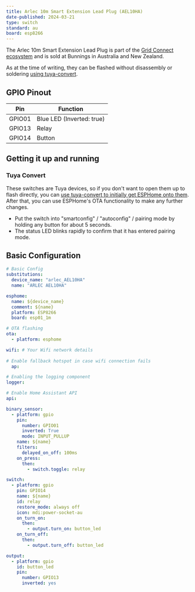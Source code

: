 ```yaml
---
title: Arlec 10m Smart Extension Lead Plug (AEL10HA)
date-published: 2024-03-21
type: switch
standard: au
board: esp8266
---
```



The Arlec 10m Smart Extension Lead Plug is part of the [Grid Connect ecosystem](https://grid-connect.com.au/) and is sold at Bunnings in Australia and New Zealand.

As at the time of writing, they can be flashed without disassembly or soldering [using tuya-convert](#tuya-convert).

## GPIO Pinout

| Pin    | Function                  |
| ------ | ------------------------- |
| GPIO01 | Blue LED (Inverted: true) |
| GPIO13 | Relay                     |
| GPIO14 | Button                    |

## Getting it up and running

### Tuya Convert

These switches are Tuya devices, so if you don't want to open them up to flash directly, you can [use tuya-convert to initially get ESPHome onto them](/guides/tuya-convert/). After that, you can use ESPHome's OTA functionality to make any further changes.

- Put the switch into "smartconfig" / "autoconfig" / pairing mode by holding any button for about 5 seconds.
- The status LED blinks rapidly to confirm that it has entered pairing mode.

## Basic Configuration

```yaml
# Basic Config
substitutions:
  device_name: "arlec_AEL10HA"
  name: "ARLEC AEL10HA"

esphome:
  name: ${device_name}
  comment: ${name}
  platform: ESP8266
  board: esp01_1m

# OTA flashing
ota:
  - platform: esphome

wifi: # Your Wifi network details
  
# Enable fallback hotspot in case wifi connection fails  
  ap:

# Enabling the logging component
logger:

# Enable Home Assistant API
api:

binary_sensor:
  - platform: gpio
    pin:
      number: GPIO01
      inverted: True
      mode: INPUT_PULLUP
    name: ${name}
    filters:
      delayed_on_off: 100ms
    on_press:
      then:
        - switch.toggle: relay

switch:
  - platform: gpio
    pin: GPIO14
    name: ${name}
    id: relay
    restore_mode: always off
    icon: mdi:power-socket-au
    on_turn_on:
      then:
        - output.turn_on: button_led
    on_turn_off:
      then:
        - output.turn_off: button_led

output:
  - platform: gpio
    id: button_led
    pin:
      number: GPIO13
      inverted: yes
```
